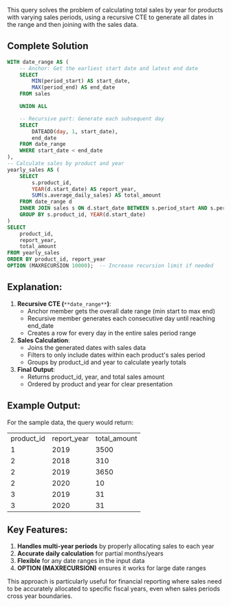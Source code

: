 This query solves the problem of calculating total sales by year for products with varying sales periods, using a recursive CTE to generate all dates in the range and then joining with the sales data.

## Complete Solution

```SQL
WITH date_range AS (
    -- Anchor: Get the earliest start date and latest end date
    SELECT
        MIN(period_start) AS start_date,
        MAX(period_end) AS end_date
    FROM sales

    UNION ALL

    -- Recursive part: Generate each subsequent day
    SELECT
        DATEADD(day, 1, start_date),
        end_date
    FROM date_range
    WHERE start_date < end_date
),
-- Calculate sales by product and year
yearly_sales AS (
    SELECT
        s.product_id,
        YEAR(d.start_date) AS report_year,
        SUM(s.average_daily_sales) AS total_amount
    FROM date_range d
    INNER JOIN sales s ON d.start_date BETWEEN s.period_start AND s.period_end
    GROUP BY s.product_id, YEAR(d.start_date)
)
SELECT
    product_id,
    report_year,
    total_amount
FROM yearly_sales
ORDER BY product_id, report_year
OPTION (MAXRECURSION 10000);  -- Increase recursion limit if needed
```

## Explanation:

1. **Recursive CTE (**`**date_range**`**)**:
    - Anchor member gets the overall date range (min start to max end)
    - Recursive member generates each consecutive day until reaching end_date
    - Creates a row for every day in the entire sales period range
2. **Sales Calculation**:
    - Joins the generated dates with sales data
    - Filters to only include dates within each product's sales period
    - Groups by product_id and year to calculate yearly totals
3. **Final Output**:
    - Returns product_id, year, and total sales amount
    - Ordered by product and year for clear presentation

## Example Output:

For the sample data, the query would return:

|   |   |   |
|---|---|---|
|product_id|report_year|total_amount|
|1|2019|3500|
|2|2018|310|
|2|2019|3650|
|2|2020|10|
|3|2019|31|
|3|2020|31|

## Key Features:

1. **Handles multi-year periods** by properly allocating sales to each year
2. **Accurate daily calculation** for partial months/years
3. **Flexible** for any date ranges in the input data
4. **OPTION (MAXRECURSION)** ensures it works for large date ranges

This approach is particularly useful for financial reporting where sales need to be accurately allocated to specific fiscal years, even when sales periods cross year boundaries.